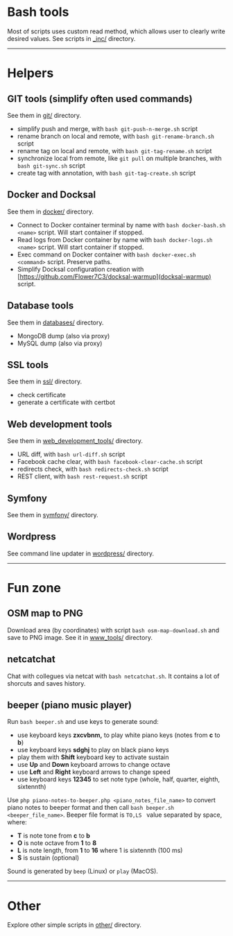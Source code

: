 # Bash tools

Most of scripts uses custom read method, which allows user to clearly write desired values. See scripts in [_inc/](_inc/) directory.


---

# Helpers

## GIT tools (simplify often used commands)
See them in [git/](git/) directory.
- simplify push and merge, with `bash git-push-n-merge.sh` script
- rename branch on local and remote, with `bash git-rename-branch.sh` script
- rename tag on local and remote, with `bash git-tag-rename.sh` script
- synchronize local from remote, like `git pull` on multiple branches, with `bash git-sync.sh` script
- create tag with annotation, with `bash git-tag-create.sh` script


## Docker and Docksal
See them in [docker/](docker/) directory.
- Connect to Docker container terminal by name with `bash docker-bash.sh <name>` script. Will start container if stopped.
- Read logs from Docker container by name with `bash docker-logs.sh <name>` script. Will start container if stopped.
- Exec command on Docker container with `bash docker-exec.sh <command>` script. Preserve paths.
- Simplify Docksal configuration creation with [https://github.com/Flower7C3/docksal-warmup](docksal-warmup) script.


## Database tools
See them in [databases/](databases/) directory.
- MongoDB dump (also via proxy)
- MySQL dump (also via proxy)


## SSL tools
See them in [ssl/](ssl/) directory.
- check certificate
- generate a certificate with certbot


## Web development tools
See them in [web_development_tools/](web_development_tools/) directory.
- URL diff, with `bash url-diff.sh` script
- Facebook cache clear, with `bash facebook-clear-cache.sh` script
- redirects check, with `bash redirects-check.sh` script
- REST client, with `bash rest-request.sh` script


## Symfony
See them in [symfony/](symfony/) directory.


## Wordpress
See command line updater in [wordpress/](wordpress/) directory.


---

# Fun zone

## OSM map to PNG
Download area (by coordinates) with script `bash osm-map-download.sh` and save to PNG image.
See it in [www_tools/](www_tools/) directory.

## netcatchat
Chat with collegues via netcat with `bash netcatchat.sh`. It contains a lot of shorcuts and saves history.


## beeper (piano music player)
Run `bash beeper.sh` and use keys to generate sound:
- use keyboard keys **zxcvbnm,** to play white piano keys (notes from **c** to **b**)
- use keyboard keys **sdghj** to play on black piano keys
- play them with **Shift** keyboard key to activate sustain
- use **Up** and **Down** keyboard arrows to change octave
- use **Left** and **Right** keyboard arrows to change speed
- use keyboard keys **12345** to set note type (whole, half, quarter, eighth, sixtennth)

Use `php piano-notes-to-beeper.php <piano_notes_file_name>` to convert piano notes to beeper format and then call `bash beeper.sh <beeper_file_name>`.
Beeper file format is `TO,LS ` value separated by space, where:
- **T** is note tone from **c** to **b**
- **O** is note octave from **1** to **8**
- **L** is note length, from **1** to **16** where 1 is sixtennth (100 ms)
- **S** is sustain (optional)

Sound is generated by `beep` (Linux) or `play` (MacOS).

---

# Other

Explore other simple scripts in [other/](other/) directory.

